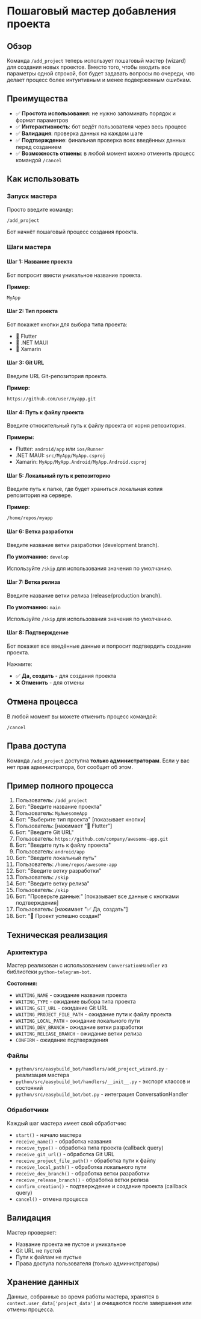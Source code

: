 # Пошаговый мастер добавления проекта

## Обзор

Команда `/add_project` теперь использует пошаговый мастер (wizard) для создания новых проектов. Вместо того, чтобы вводить все параметры одной строкой, бот будет задавать вопросы по очереди, что делает процесс более интуитивным и менее подверженным ошибкам.

## Преимущества

- ✅ **Простота использования**: не нужно запоминать порядок и формат параметров
- ✅ **Интерактивность**: бот ведёт пользователя через весь процесс
- ✅ **Валидация**: проверка данных на каждом шаге
- ✅ **Подтверждение**: финальная проверка всех введённых данных перед созданием
- ✅ **Возможность отмены**: в любой момент можно отменить процесс командой `/cancel`

## Как использовать

### Запуск мастера

Просто введите команду:

```
/add_project
```

Бот начнёт пошаговый процесс создания проекта.

### Шаги мастера

#### Шаг 1: Название проекта
Бот попросит ввести уникальное название проекта.

**Пример:**
```
MyApp
```

#### Шаг 2: Тип проекта
Бот покажет кнопки для выбора типа проекта:
- 🦋 Flutter
- 🔷 .NET MAUI
- 🔶 Xamarin

#### Шаг 3: Git URL
Введите URL Git-репозитория проекта.

**Пример:**
```
https://github.com/user/myapp.git
```

#### Шаг 4: Путь к файлу проекта
Введите относительный путь к файлу проекта от корня репозитория.

**Примеры:**
- Flutter: `android/app` или `ios/Runner`
- .NET MAUI: `src/MyApp/MyApp.csproj`
- Xamarin: `MyApp/MyApp.Android/MyApp.Android.csproj`

#### Шаг 5: Локальный путь к репозиторию
Введите путь к папке, где будет храниться локальная копия репозитория на сервере.

**Пример:**
```
/home/repos/myapp
```

#### Шаг 6: Ветка разработки
Введите название ветки разработки (development branch).

**По умолчанию:** `develop`

Используйте `/skip` для использования значения по умолчанию.

#### Шаг 7: Ветка релиза
Введите название ветки релиза (release/production branch).

**По умолчанию:** `main`

Используйте `/skip` для использования значения по умолчанию.

#### Шаг 8: Подтверждение
Бот покажет все введённые данные и попросит подтвердить создание проекта.

Нажмите:
- ✅ **Да, создать** - для создания проекта
- ❌ **Отменить** - для отмены

## Отмена процесса

В любой момент вы можете отменить процесс командой:

```
/cancel
```

## Права доступа

Команда `/add_project` доступна **только администраторам**. Если у вас нет прав администратора, бот сообщит об этом.

## Пример полного процесса

1. Пользователь: `/add_project`
2. Бот: "Введите название проекта"
3. Пользователь: `MyAwesomeApp`
4. Бот: "Выберите тип проекта" [показывает кнопки]
5. Пользователь: [нажимает "🦋 Flutter"]
6. Бот: "Введите Git URL"
7. Пользователь: `https://github.com/company/awesome-app.git`
8. Бот: "Введите путь к файлу проекта"
9. Пользователь: `android/app`
10. Бот: "Введите локальный путь"
11. Пользователь: `/home/repos/awesome-app`
12. Бот: "Введите ветку разработки"
13. Пользователь: `/skip`
14. Бот: "Введите ветку релиза"
15. Пользователь: `/skip`
16. Бот: "Проверьте данные:" [показывает все данные с кнопками подтверждения]
17. Пользователь: [нажимает "✅ Да, создать"]
18. Бот: "🎉 Проект успешно создан!"

## Техническая реализация

### Архитектура

Мастер реализован с использованием `ConversationHandler` из библиотеки `python-telegram-bot`.

**Состояния:**
- `WAITING_NAME` - ожидание названия проекта
- `WAITING_TYPE` - ожидание выбора типа проекта
- `WAITING_GIT_URL` - ожидание Git URL
- `WAITING_PROJECT_FILE_PATH` - ожидание пути к файлу проекта
- `WAITING_LOCAL_PATH` - ожидание локального пути
- `WAITING_DEV_BRANCH` - ожидание ветки разработки
- `WAITING_RELEASE_BRANCH` - ожидание ветки релиза
- `CONFIRM` - ожидание подтверждения

### Файлы

- `python/src/easybuild_bot/handlers/add_project_wizard.py` - реализация мастера
- `python/src/easybuild_bot/handlers/__init__.py` - экспорт классов и состояний
- `python/src/easybuild_bot/bot.py` - интеграция ConversationHandler

### Обработчики

Каждый шаг мастера имеет свой обработчик:
- `start()` - начало мастера
- `receive_name()` - обработка названия
- `receive_type()` - обработка типа проекта (callback query)
- `receive_git_url()` - обработка Git URL
- `receive_project_file_path()` - обработка пути к файлу
- `receive_local_path()` - обработка локального пути
- `receive_dev_branch()` - обработка ветки разработки
- `receive_release_branch()` - обработка ветки релиза
- `confirm_creation()` - подтверждение и создание проекта (callback query)
- `cancel()` - отмена процесса

## Валидация

Мастер проверяет:
- Название проекта не пустое и уникальное
- Git URL не пустой
- Пути к файлам не пустые
- Права доступа пользователя (только администраторы)

## Хранение данных

Данные, собранные во время работы мастера, хранятся в `context.user_data['project_data']` и очищаются после завершения или отмены процесса.



